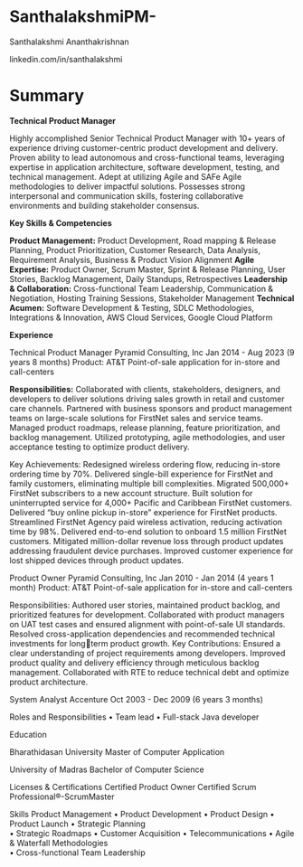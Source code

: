 # SanthalakshmiPM-
Santhalakshmi Ananthakrishnan

linkedin.com/in/santhalakshmi

# Summary


**Technical Product Manager**

Highly accomplished Senior Technical Product Manager with 10+ years of experience driving customer-centric
product development and delivery. Proven ability to lead autonomous and cross-functional teams, leveraging
expertise in application architecture, software development, testing, and technical management. Adept at
utilizing Agile and SAFe Agile methodologies to deliver impactful solutions. Possesses strong interpersonal and
communication skills, fostering collaborative environments and building stakeholder consensus.

**Key Skills & Competencies**

**Product Management:** Product Development, Road mapping & Release Planning, Product Prioritization, Customer
Research, Data Analysis, Requirement Analysis, Business & Product Vision Alignment
**Agile Expertise:** Product Owner, Scrum Master, Sprint & Release Planning, User Stories, Backlog Management,
Daily Standups, Retrospectives
**Leadership & Collaboration:** Cross-functional Team Leadership, Communication & Negotiation, Hosting Training
Sessions, Stakeholder Management
**Technical Acumen:** Software Development & Testing, SDLC Methodologies, Integrations & Innovation, AWS
Cloud Services, Google Cloud Platform

**Experience**

Technical Product Manager
Pyramid Consulting, Inc
Jan 2014 - Aug 2023 (9 years 8 months)
Product: AT&T Point-of-sale application for in-store and call-centers

**Responsibilities:**
Collaborated with clients, stakeholders, designers, and developers to deliver solutions driving
sales growth in retail and customer care channels. Partnered with business sponsors and product
management teams on large-scale solutions for FirstNet sales and service teams. Managed product
roadmaps, release planning, feature prioritization, and backlog management. Utilized prototyping, agile
methodologies, and user acceptance testing to optimize product delivery.

Key Achievements:
Redesigned wireless ordering flow, reducing in-store ordering time by 70%.
Delivered single-bill experience for FirstNet and family customers, eliminating multiple bill complexities.
Migrated 500,000+ FirstNet subscribers to a new account structure.
Built solution for uninterrupted service for 4,000+ Pacific and Caribbean FirstNet customers.
Delivered “buy online pickup in-store” experience for FirstNet products.
Streamlined FirstNet Agency paid wireless activation, reducing activation time by 98%.
Delivered end-to-end solution to onboard 1.5 million FirstNet customers.
Mitigated million-dollar revenue loss through product updates addressing fraudulent device purchases.
Improved customer experience for lost shipped devices through product updates.

Product Owner
Pyramid Consulting, Inc
Jan 2010 - Jan 2014 (4 years 1 month)
Product: AT&T Point-of-sale application for in-store and call-centers

Responsibilities:
Authored user stories, maintained product backlog, and prioritized features for development.
Collaborated with product managers on UAT test cases and ensured alignment with point-of-sale UI
standards. Resolved cross-application dependencies and recommended technical investments for longterm product growth.
Key Contributions:
Ensured a clear understanding of project requirements among developers.
Improved product quality and delivery efficiency through meticulous backlog management.
Collaborated with RTE to reduce technical debt and optimize product architecture.

System Analyst
Accenture
Oct 2003 - Dec 2009 (6 years 3 months)

Roles and Responsibilities
• Team lead
• Full-stack Java developer

Education

Bharathidasan University
Master of Computer Application

University of Madras
Bachelor of Computer Science

Licenses & Certifications
Certified Product Owner 
Certified Scrum Professional®-ScrumMaster

Skills
Product Management   •   Product Development   •   Product Design   •   Product Launch   •   Strategic Planning  
•   Strategic Roadmaps   •   Customer Acquisition   •   Telecommunications   •   Agile & Waterfall Methodologies  
•   Cross-functional Team Leadership

